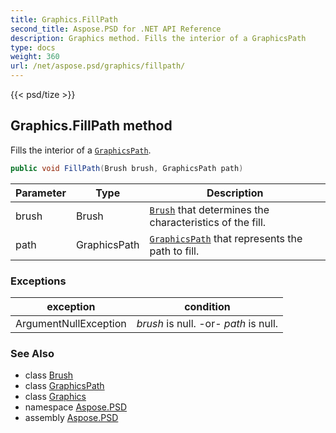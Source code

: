 ```yaml
---
title: Graphics.FillPath
second_title: Aspose.PSD for .NET API Reference
description: Graphics method. Fills the interior of a GraphicsPath
type: docs
weight: 360
url: /net/aspose.psd/graphics/fillpath/
---
```

{{< psd/tize >}}
## Graphics.FillPath method

Fills the interior of a [`GraphicsPath`](../../graphicspath/).

```csharp
public void FillPath(Brush brush, GraphicsPath path)
```

| Parameter | Type | Description |
| --- | --- | --- |
| brush | Brush | [`Brush`](../../brush/) that determines the characteristics of the fill. |
| path | GraphicsPath | [`GraphicsPath`](../../graphicspath/) that represents the path to fill. |

### Exceptions

| exception | condition |
| --- | --- |
| ArgumentNullException | *brush* is null. -or- *path* is null. |

### See Also

* class [Brush](../../brush/)
* class [GraphicsPath](../../graphicspath/)
* class [Graphics](../)
* namespace [Aspose.PSD](../../../aspose.psd/)
* assembly [Aspose.PSD](../../../)


